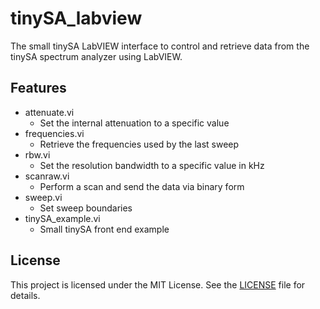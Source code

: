 # tinySA_labview

The small tinySA LabVIEW interface to control and retrieve data from the tinySA spectrum analyzer using LabVIEW.

## Features
- attenuate.vi
  - Set the internal attenuation to a specific value
- frequencies.vi
  - Retrieve the frequencies used by the last sweep
- rbw.vi
  - Set the resolution bandwidth to a specific value in kHz
- scanraw.vi
  - Perform a scan and send the data via binary form
- sweep.vi
  - Set sweep boundaries
- tinySA_example.vi
  - Small tinySA front end example

## License
This project is licensed under the MIT License. See the [LICENSE](LICENSE) file for details.